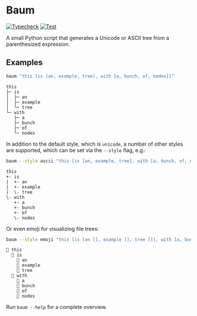 # Baum

[![Typecheck](https://github.com/fwcd/baum/actions/workflows/typecheck.yml/badge.svg)](https://github.com/fwcd/baum/actions/workflows/typecheck.yml)
[![Test](https://github.com/fwcd/baum/actions/workflows/test.yml/badge.svg)](https://github.com/fwcd/baum/actions/workflows/test.yml)

A small Python script that generates a Unicode or ASCII tree from a parenthesized expression.

## Examples

```sh
baum "this [is [an, example, tree], with [a, bunch, of, nodes]]"
```

```
this
├─ is
│  ├─ an
│  ├─ example
│  └─ tree
└─ with
   ├─ a
   ├─ bunch
   ├─ of
   └─ nodes
```

In addition to the default style, which is `unicode`, a number of other styles are supported, which can be set via the `--style` flag, e.g.:

```sh
baum --style ascii "this [is [an, example, tree], with [a, bunch, of, nodes]]"
```

```
this
+- is
|  +- an
|  +- example
|  \- tree
\- with
   +- a
   +- bunch
   +- of
   \- nodes
```

Or even emoji for visualizing file trees:

```sh
baum --style emoji "this [is [an [], example [], tree []], with [a, bunch, of, nodes]]"
```

```
📁 this
  📁 is
    📁 an
    📁 example
    📁 tree
  📁 with
    📄 a
    📄 bunch
    📄 of
    📄 nodes
```

Run `baum --help` for a complete overview.
